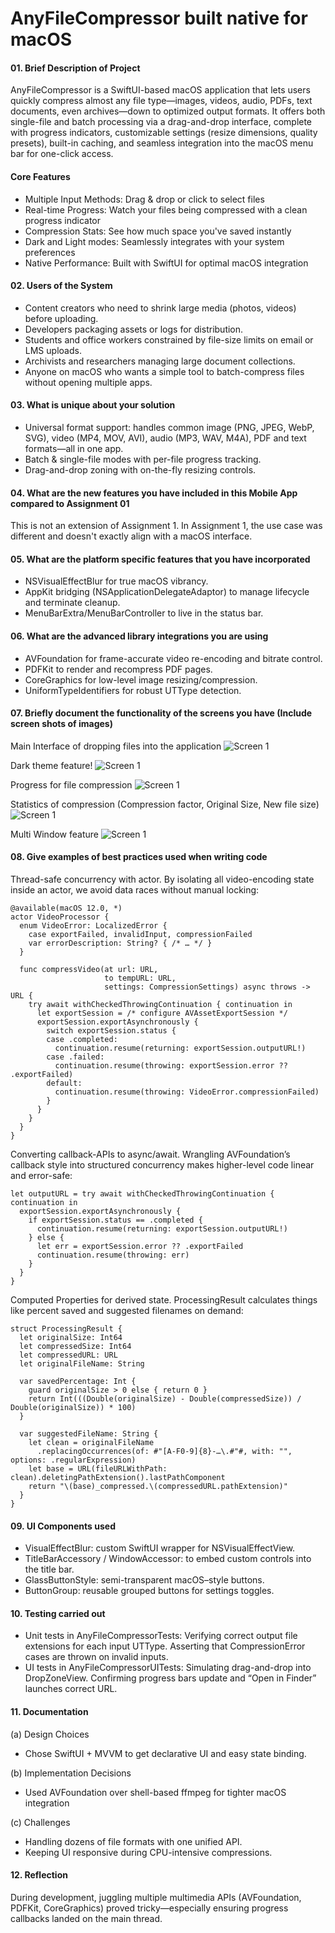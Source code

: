 # AnyFileCompressor built native for macOS

#### 01. Brief Description of Project 
AnyFileCompressor is a SwiftUI-based macOS application that lets users quickly compress almost any file type—images, videos, audio, PDFs, text documents, even archives—down to optimized output formats. It offers both single-file and batch processing via a drag-and-drop interface, complete with progress indicators, customizable settings (resize dimensions, quality presets), built-in caching, and seamless integration into the macOS menu bar for one-click access.

#### Core Features
- Multiple Input Methods: Drag & drop or click to select files
- Real-time Progress: Watch your files being compressed with a clean progress indicator
- Compression Stats: See how much space you've saved instantly
- Dark and Light modes: Seamlessly integrates with your system preferences
- Native Performance: Built with SwiftUI for optimal macOS integration

#### 02. Users of the System
- Content creators who need to shrink large media (photos, videos) before uploading.
- Developers packaging assets or logs for distribution.
- Students and office workers constrained by file-size limits on email or LMS uploads.
- Archivists and researchers managing large document collections.
- Anyone on macOS who wants a simple tool to batch-compress files without opening multiple apps.
#### 03. What is unique about your solution
- Universal format support: handles common image (PNG, JPEG, WebP, SVG), video (MP4, MOV, AVI), audio (MP3, WAV, M4A), PDF and text formats—all in one app.
- Batch & single-file modes with per-file progress tracking.
- Drag-and-drop zoning with on-the-fly resizing controls.

#### 04. What are the new features you have included in this Mobile App compared to Assignment 01
This is not an extension of Assignment 1. In Assignment 1, the use case was different and doesn't exactly align with a macOS interface.

#### 05. What are the platform specific features that you have incorporated
- NSVisualEffectBlur for true macOS vibrancy.
- AppKit bridging (NSApplicationDelegateAdaptor) to manage lifecycle and terminate cleanup.
- MenuBarExtra/MenuBarController to live in the status bar.

#### 06. What are the advanced library integrations you are using
- AVFoundation for frame-accurate video re-encoding and bitrate control.
- PDFKit to render and recompress PDF pages.
- CoreGraphics for low-level image resizing/compression.
- UniformTypeIdentifiers for robust UTType detection.

#### 07. Briefly document the functionality of the screens you have (Include screen shots of images)

Main Interface of dropping files into the application
![Screen 1](Resources/1.jpeg)  

Dark theme feature!
![Screen 1](Resources/2.jpeg)  

Progress for file compression
![Screen 1](Resources/3.jpeg)  

Statistics of compression (Compression factor, Original Size, New file size)
![Screen 1](Resources/4.jpeg)  

Multi Window feature
![Screen 1](Resources/5.jpeg)  


#### 08. Give examples of best practices used when writing code
Thread-safe concurrency with actor. By isolating all video-encoding state inside an actor, we avoid data races without manual locking:

```
@available(macOS 12.0, *)
actor VideoProcessor {
  enum VideoError: LocalizedError {
    case exportFailed, invalidInput, compressionFailed
    var errorDescription: String? { /* … */ }
  }

  func compressVideo(at url: URL,
                     to tempURL: URL,
                     settings: CompressionSettings) async throws -> URL {
    try await withCheckedThrowingContinuation { continuation in
      let exportSession = /* configure AVAssetExportSession */
      exportSession.exportAsynchronously {
        switch exportSession.status {
        case .completed:
          continuation.resume(returning: exportSession.outputURL!)
        case .failed:
          continuation.resume(throwing: exportSession.error ?? .exportFailed)
        default:
          continuation.resume(throwing: VideoError.compressionFailed)
        }
      }
    }
  }
}

```
Converting callback-APIs to async/await. Wrangling AVFoundation’s callback style into structured concurrency makes higher-level code linear and error-safe:
```
let outputURL = try await withCheckedThrowingContinuation { continuation in
  exportSession.exportAsynchronously { 
    if exportSession.status == .completed {
      continuation.resume(returning: exportSession.outputURL!)
    } else {
      let err = exportSession.error ?? .exportFailed
      continuation.resume(throwing: err)
    }
  }
}
```

Computed Properties for derived state. ProcessingResult calculates things like percent saved and suggested filenames on demand:
```
struct ProcessingResult {
  let originalSize: Int64
  let compressedSize: Int64
  let compressedURL: URL
  let originalFileName: String

  var savedPercentage: Int {
    guard originalSize > 0 else { return 0 }
    return Int(((Double(originalSize) - Double(compressedSize)) / Double(originalSize)) * 100)
  }

  var suggestedFileName: String {
    let clean = originalFileName
      .replacingOccurrences(of: #"[A-F0-9]{8}-…\.#"#, with: "", options: .regularExpression)
    let base = URL(fileURLWithPath: clean).deletingPathExtension().lastPathComponent
    return "\(base)_compressed.\(compressedURL.pathExtension)"
  }
}

```



#### 09. UI Components used
- VisualEffectBlur: custom SwiftUI wrapper for NSVisualEffectView.
- TitleBarAccessory / WindowAccessor: to embed custom controls into the title bar.
- GlassButtonStyle: semi-transparent macOS–style buttons.
- ButtonGroup: reusable grouped buttons for settings toggles.

#### 10. Testing carried out
- Unit tests in AnyFileCompressorTests: Verifying correct output file extensions for each input UTType. Asserting that CompressionError cases are thrown on invalid inputs.
- UI tests in AnyFileCompressorUITests: Simulating drag-and-drop into DropZoneView. Confirming progress bars update and “Open in Finder” launches correct URL.

#### 11. Documentation 

(a) Design Choices
- Chose SwiftUI + MVVM to get declarative UI and easy state binding.

(b) Implementation Decisions
- Used AVFoundation over shell-based ffmpeg for tighter macOS integration
  
(c) Challenges
- Handling dozens of file formats with one unified API.
- Keeping UI responsive during CPU-intensive compressions.

#### 12. Reflection

During development, juggling multiple multimedia APIs (AVFoundation, PDFKit, CoreGraphics) proved tricky—especially ensuring progress callbacks landed on the main thread. 

